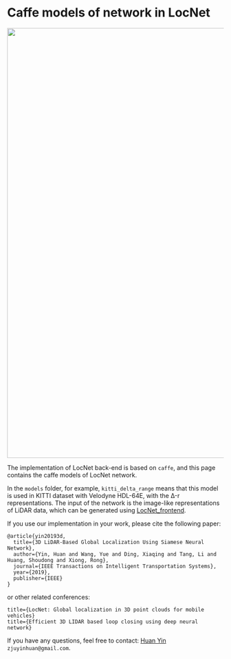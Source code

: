 # Caffe models of network in LocNet

<img src="https://github.com/ZJUYH/LocNet_caffe/blob/master/image/network.png" width= 1000>

The implementation of LocNet back-end is based on `caffe`, and this page contains the caffe models of LocNet network.

In the `models` folder, for example, `kitti_delta_range` means that this model is used in KITTI dataset with Velodyne HDL-64E, with the Δ-r representations.
The input of the network is the image-like representations of LiDAR data, which can be generated using [LocNet_frontend](https://github.com/ZJUYH/LocNet_frontend).

If you use our implementation in your work, please cite the following paper:

	@article{yin20193d,
	  title={3D LiDAR-Based Global Localization Using Siamese Neural Network},
	  author={Yin, Huan and Wang, Yue and Ding, Xiaqing and Tang, Li and Huang, Shoudong and Xiong, Rong},
	  journal={IEEE Transactions on Intelligent Transportation Systems},
	  year={2019},
	  publisher={IEEE}
	}

or other related conferences: 

	title={LocNet: Global localization in 3D point clouds for mobile vehicles}
	title={Efficient 3D LIDAR based loop closing using deep neural network}

If you have any questions, feel free to contact: [Huan Yin](https://yinhuan.site/) `zjuyinhuan@gmail.com`.
